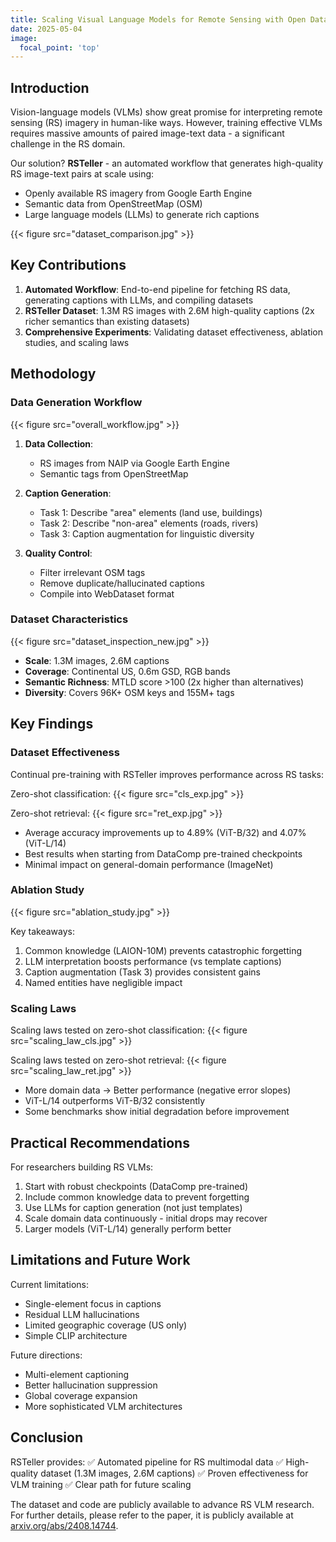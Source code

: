 ```yaml
---
title: Scaling Visual Language Models for Remote Sensing with Open Data and LLMs
date: 2025-05-04
image:
  focal_point: 'top'
---
```


## Introduction

Vision-language models (VLMs) show great promise for interpreting remote sensing (RS) imagery in human-like ways. However, training effective VLMs requires massive amounts of paired image-text data - a significant challenge in the RS domain. 

Our solution? **RSTeller** - an automated workflow that generates high-quality RS image-text pairs at scale using:
- Openly available RS imagery from Google Earth Engine
- Semantic data from OpenStreetMap (OSM) 
- Large language models (LLMs) to generate rich captions

{{< figure src="dataset_comparison.jpg" >}}

## Key Contributions

1. **Automated Workflow**: End-to-end pipeline for fetching RS data, generating captions with LLMs, and compiling datasets
2. **RSTeller Dataset**: 1.3M RS images with 2.6M high-quality captions (2x richer semantics than existing datasets)
3. **Comprehensive Experiments**: Validating dataset effectiveness, ablation studies, and scaling laws

## Methodology

### Data Generation Workflow

{{< figure src="overall_workflow.jpg" >}}

1. **Data Collection**:
   - RS images from NAIP via Google Earth Engine
   - Semantic tags from OpenStreetMap

2. **Caption Generation**:
   - Task 1: Describe "area" elements (land use, buildings)
   - Task 2: Describe "non-area" elements (roads, rivers)
   - Task 3: Caption augmentation for linguistic diversity

3. **Quality Control**:
   - Filter irrelevant OSM tags
   - Remove duplicate/hallucinated captions
   - Compile into WebDataset format

### Dataset Characteristics

{{< figure src="dataset_inspection_new.jpg" >}}

- **Scale**: 1.3M images, 2.6M captions
- **Coverage**: Continental US, 0.6m GSD, RGB bands
- **Semantic Richness**: MTLD score >100 (2x higher than alternatives)
- **Diversity**: Covers 96K+ OSM keys and 155M+ tags

## Key Findings

### Dataset Effectiveness

Continual pre-training with RSTeller improves performance across RS tasks:

Zero-shot classification:
{{< figure src="cls_exp.jpg" >}}

Zero-shot retrieval:
{{< figure src="ret_exp.jpg" >}}

- Average accuracy improvements up to 4.89% (ViT-B/32) and 4.07% (ViT-L/14)
- Best results when starting from DataComp pre-trained checkpoints
- Minimal impact on general-domain performance (ImageNet)

### Ablation Study

{{< figure src="ablation_study.jpg" >}}

Key takeaways:
1. Common knowledge (LAION-10M) prevents catastrophic forgetting
2. LLM interpretation boosts performance (vs template captions)
3. Caption augmentation (Task 3) provides consistent gains
4. Named entities have negligible impact

### Scaling Laws

Scaling laws tested on zero-shot classification:
{{< figure src="scaling_law_cls.jpg" >}}

Scaling laws tested on zero-shot retrieval:
{{< figure src="scaling_law_ret.jpg" >}}

- More domain data → Better performance (negative error slopes)
- ViT-L/14 outperforms ViT-B/32 consistently
- Some benchmarks show initial degradation before improvement

## Practical Recommendations

For researchers building RS VLMs:
1. Start with robust checkpoints (DataComp pre-trained)
2. Include common knowledge data to prevent forgetting
3. Use LLMs for caption generation (not just templates)
4. Scale domain data continuously - initial drops may recover
5. Larger models (ViT-L/14) generally perform better

## Limitations and Future Work

Current limitations:
- Single-element focus in captions
- Residual LLM hallucinations
- Limited geographic coverage (US only)
- Simple CLIP architecture

Future directions:
- Multi-element captioning
- Better hallucination suppression
- Global coverage expansion
- More sophisticated VLM architectures

## Conclusion

RSTeller provides:
✅ Automated pipeline for RS multimodal data
✅ High-quality dataset (1.3M images, 2.6M captions)
✅ Proven effectiveness for VLM training
✅ Clear path for future scaling

The dataset and code are publicly available to advance RS VLM research. For further details, please refer to the paper, it is publicly available at [arxiv.org/abs/2408.14744](https://arxiv.org/abs/2408.14744).
